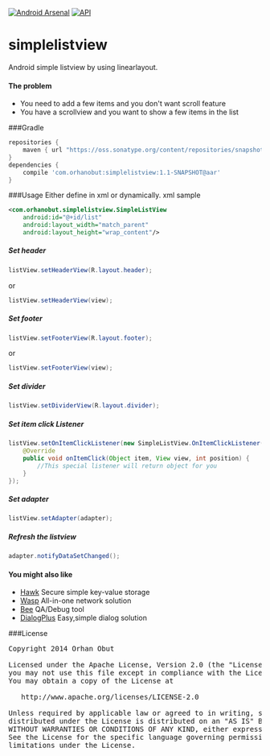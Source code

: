 [![Android Arsenal](https://img.shields.io/badge/Android%20Arsenal-simplelistview-brightgreen.svg?style=flat)](https://android-arsenal.com/details/1/1544)     [![API](https://img.shields.io/badge/API-10%2B-brightgreen.svg?style=flat)](https://android-arsenal.com/api?level=10)

simplelistview
==============

Android simple listview by using linearlayout. 

#### The problem
- You need to add a few items and you don't want scroll feature
- You have a scrollview and you want to show a few items in the list

###Gradle
```groovy
repositories {
    maven { url "https://oss.sonatype.org/content/repositories/snapshots/"}
}
dependencies {
    compile 'com.orhanobut:simplelistview:1.1-SNAPSHOT@aar'
}
```

###Usage
Either define in xml or dynamically.
xml sample
```xml
<com.orhanobut.simplelistview.SimpleListView
    android:id="@+id/list"                     
    android:layout_width="match_parent"        
    android:layout_height="wrap_content"/>
```

##### Set header
```java
listView.setHeaderView(R.layout.header);
```
or 
```java
listView.setHeaderView(view);
```

##### Set footer
```java
listView.setFooterView(R.layout.footer);
```
or
```java
listView.setFooterView(view);
```

##### Set divider
```java
listView.setDividerView(R.layout.divider);
```

##### Set item click Listener
```java
listView.setOnItemClickListener(new SimpleListView.OnItemClickListener() { 
    @Override                                                              
    public void onItemClick(Object item, View view, int position) {        
        //This special listener will return object for you                                                            
    }                                                                      
});
```

##### Set adapter
```java
listView.setAdapter(adapter);
```

##### Refresh the listview                                             
```java
adapter.notifyDataSetChanged();
```

#### You might also like
- [Hawk](https://github.com/orhanobut/hawk) Secure simple key-value storage
- [Wasp](https://github.com/orhanobut/wasp) All-in-one network solution
- [Bee](https://github.com/orhanobut/bee) QA/Debug tool
- [DialogPlus](https://github.com/orhanobut/dialogplus) Easy,simple dialog solution

###License
<pre>
Copyright 2014 Orhan Obut

Licensed under the Apache License, Version 2.0 (the "License");
you may not use this file except in compliance with the License.
You may obtain a copy of the License at

   http://www.apache.org/licenses/LICENSE-2.0

Unless required by applicable law or agreed to in writing, software
distributed under the License is distributed on an "AS IS" BASIS,
WITHOUT WARRANTIES OR CONDITIONS OF ANY KIND, either express or implied.
See the License for the specific language governing permissions and
limitations under the License.
</pre>
